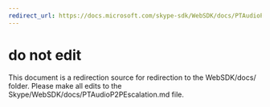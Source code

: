 ```yaml
---
redirect_url: https://docs.microsoft.com/skype-sdk/WebSDK/docs/PTAudioP2PEscalation
---
```

# do not edit
This document is a redirection source for redirection to the WebSDK/docs/ folder. Please make all edits to the Skype/WebSDK/docs/PTAudioP2PEscalation.md file.

